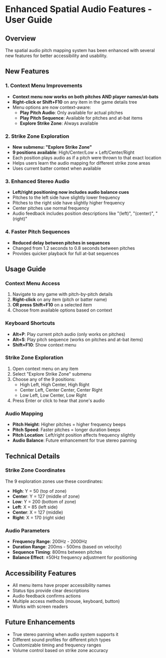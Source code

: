 # Enhanced Spatial Audio Features - User Guide

## Overview
The spatial audio pitch mapping system has been enhanced with several new features for better accessibility and usability.

## New Features

### 1. Context Menu Improvements
- **Context menu now works on both pitches AND player names/at-bats**
- **Right-click or Shift+F10** on any item in the game details tree
- Menu options are now context-aware:
  - **Play Pitch Audio**: Only available for actual pitches
  - **Play Pitch Sequence**: Available for pitches and at-bat items
  - **Explore Strike Zone**: Always available

### 2. Strike Zone Exploration
- **New submenu: "Explore Strike Zone"**
- **9 positions available**: High/Center/Low × Left/Center/Right
- Each position plays audio as if a pitch were thrown to that exact location
- Helps users learn the audio mapping for different strike zone areas
- Uses current batter context when available

### 3. Enhanced Stereo Audio
- **Left/right positioning now includes audio balance cues**
- Pitches to the left side have slightly lower frequency
- Pitches to the right side have slightly higher frequency  
- Center pitches use normal frequency
- Audio feedback includes position descriptions like "(left)", "(center)", "(right)"

### 4. Faster Pitch Sequences
- **Reduced delay between pitches in sequences**
- Changed from 1.2 seconds to 0.8 seconds between pitches
- Provides quicker playback for full at-bat sequences

## Usage Guide

### Context Menu Access
1. Navigate to any game with pitch-by-pitch details
2. **Right-click** on any item (pitch or batter name)
3. **OR press Shift+F10** on a selected item
4. Choose from available options based on context

### Keyboard Shortcuts
- **Alt+P**: Play current pitch audio (only works on pitches)
- **Alt+S**: Play pitch sequence (works on pitches and at-bat items)
- **Shift+F10**: Show context menu

### Strike Zone Exploration
1. Open context menu on any item
2. Select "Explore Strike Zone" submenu
3. Choose any of the 9 positions:
   - High Left, High Center, High Right
   - Center Left, Center Center, Center Right  
   - Low Left, Low Center, Low Right
4. Press Enter or click to hear that zone's audio

### Audio Mapping
- **Pitch Height**: Higher pitches = higher frequency beeps
- **Pitch Speed**: Faster pitches = longer duration beeps
- **Pitch Location**: Left/right position affects frequency slightly
- **Audio Balance**: Future enhancement for true stereo panning

## Technical Details

### Strike Zone Coordinates
The 9 exploration zones use these coordinates:
- **High**: Y = 50 (top of zone)
- **Center**: Y = 127 (middle of zone)
- **Low**: Y = 200 (bottom of zone)
- **Left**: X = 85 (left side)
- **Center**: X = 127 (middle)
- **Right**: X = 170 (right side)

### Audio Parameters
- **Frequency Range**: 200Hz - 2000Hz
- **Duration Range**: 200ms - 500ms (based on velocity)
- **Sequence Timing**: 800ms between pitches
- **Balance Effect**: ±50Hz frequency adjustment for positioning

## Accessibility Features
- All menu items have proper accessibility names
- Status tips provide clear descriptions
- Audio feedback confirms actions
- Multiple access methods (mouse, keyboard, button)
- Works with screen readers

## Future Enhancements
- True stereo panning when audio system supports it
- Different sound profiles for different pitch types
- Customizable timing and frequency ranges
- Volume control based on strike zone accuracy
